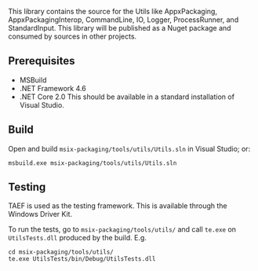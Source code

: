 This library contains the source for the Utils like AppxPackaging, AppxPackagingInterop,
CommandLine, IO, Logger, ProcessRunner, and StandardInput. This library will be
published as a Nuget package and consumed by sources in other projects.

## Prerequisites

* MSBuild
* .NET Framework 4.6
* .NET Core 2.0
This should be available in a standard installation of Visual Studio.

## Build

Open and build `msix-packaging/tools/utils/Utils.sln` in Visual Studio; or:
```
msbuild.exe msix-packaging/tools/utils/Utils.sln
```

## Testing

TAEF is used as the testing framework. This is available through the Windows Driver Kit.

To run the tests, go to `msix-packaging/tools/utils/` and call `te.exe` on `UtilsTests.dll` produced by the build. E.g.
```
cd msix-packaging/tools/utils/
te.exe UtilsTests/bin/Debug/UtilsTests.dll
```
